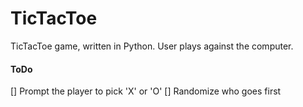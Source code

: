 # TicTacToe

TicTacToe game, written in Python. User plays against the computer.

#### ToDo
[] Prompt the player to pick 'X' or 'O'
[] Randomize who goes first
